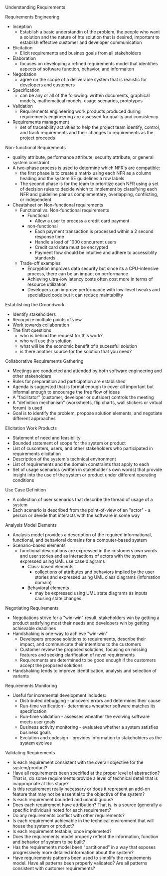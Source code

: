 Understanding Requirements

Requirements Engineering 
- Inception 
	- Establish a basic understandin of the problem, the people who want a solution and the nature of hte solution that is desired, important to establish effective customer and developer communication 
- Elicitation 
	- Elicit requirements and busines goals from all stakeholders
- Elaboration 
	- focuses on developing a refined requirements model that identifies aspects of software function, behavior, and informaiton 
- Negotiation 
	- agree on the scope of a deliverable system that is realistic for developers and customers
- Specification 
	- can be any or all of the following: written documents, graphical models, mathematical models, usage scenarios, prototypes 
- Validation 
	- Requirements engineering work products produced during requirements engineering are assessed for quality and consistency 
- Requirements management
	- set of traceability activities to help the project team identify, control, and track requirements and their changes to requirements as the project proceeds

Non-functional Requirements 
- quality attribute, performance attribute, security attribute, or general system constraint 
- A two-phase process is used to determine which NFR's are compatible:
	- the first phase is to create a matrix using each NFR as a column heading and the system SE guidelines a row labels 
	- The second phase is for the team to prioritize each NFR using a set of decision rules to decide which to implement by classifying each NFR and guideline pair as complementary, overlapping, conflicting, or independent
- Cheatsheet on Non-functional requirements
	- Functional vs. Non-functional requirements
		- Functional 
			- Allow a user to process a credit card payment 
		- non-functional 
			- Each payment transaction is processed within a 2 second response time 
			- Handle a load of 1000 concurrent users 
			- Credit card data must be encrypted 
			- Payment flow should be intuitive and adhere to accessiblity standards
	- Trade-off examples 
		- Encryption improves data security but since its a CPU-intensive process, there can be an impact on performance 
		- Achieving ultra-low latency costs often cost more in terms of resource utilization 
		- Developers can improve performance with low-level tweaks and specialized code but it can reduce maintability 

Establishing the Groundwork
- Identify stakeholders
- Recognize multiple points of view 
- Work towards collaboration 
- The first questions 
	- who is behind the request for this work?
	- who will use this solution 
	- what will be the economic benefit of a sucessful solution 
	- is there another source for the solution that you need?

Collaborative Requirements Gathering 
- Meetings are conducted and attended by both software engineering and other stakeholders
- Rules for preparaition and participation are established 
- Agenda is suggested that is formal enough to cover all important but informal enough to encourage the free flow of ideas 
- A "facilitator" (customer, developer or outsider) controls the meeting 
- A "definition mechanism" (worksheets, flip charts, wall stickers or virtual forum) is used
- Goal is to identify the problem, propose solution elements, and negotiate different approaches 

Elicitation Work Products
- Statement of need and feasibility 
- Bounded statement of scope for the system or product
- List of cusomters, users, and other stakeholders who participated in requirements elicitation 
- Description of the system's technical environment
- List of requirements and the domain constraints that apply to each 
- Set of usage scenarios (written in stakeholder's own words) that provide insight into the use of the system or product under different operating conditions 

Use Case Definition 
- A collection of user scenarios that describe the thread of usage of a system 
- Each scenario is described from the point-of-view of an "actor" - a person or devide that interacts with the software in some way 

Analysis Model Elements 
- Analysis model provides a description of the required informational, functional, and behavioral domains for a computer-based system 
- Scenario-based elements 
	- functional descriptions are expressed in the customers own words and user stories and as interactions of actors with the system expressed using UML use case diagrams 
		- Class-based elements 
			- collections of attributes and behaviors implied by the user stories and expressed using UML class diagrams (infomation domain)
		- Behavioral elements
			- may be expressed using UML state diagrams as inputs causing state changes 

Negotiating Requirements
- Negotiations strive for a "win-win" result, stakeholders win by getting a product satisfying most their needs and developers win by getting achievable deadlines
- Handshaking is one-way to achieve "win-win"
	- Developers propose solutions to requirements, describe their impact, and communicate their intentions to the customers 
	- Customer review the proposed solutions, focusing on missing features and seeking clarification of novel requirements
	- Requirements are determined to be good enough if the customers accept the proposed solutions 
- Handshaking tends to improve identification, analysis and selection of variants 

Requirements Monitoring 
- Useful for incremental development includes:
	- Distributed debugging - uncovers errors and determines their cause 
	- Run-time verification - determines wheather software matches its specification 
	- Run-time validation - assesses wheather the evolving software meets user goals 
	- Business activity monitoring - evaluates whether a system satisfies business goals 
	- Evolution and codesign - provides information to stakeholders as the system evolves 

Validating Requirements 
- Is each requirement consistent with the overall objective for the system/product?
- Have all requirements been specified at the proper level of abstraction? That is, do some requirements provide a level of technical detail that is inappropriate at this stage?
- Is this requirement really necessary or does it represent an add-on feature that may not be essential to the objective of the system?
- Is each requirement bounded and unambiguous?
- Does each requirement have attribution? That is, is a source (generally a specific individual) noted for each requirement?
- Do any requirements conflict with other requirements?
- Is each requirement achievable in the technical environment that will house the system or product?
- Is each requirement testable, once implemeted?
- Does the requirements model properly reflect the information, function and behavior of system to be built?
- Has the requirements model been "partitioned" in a way that exposes progressively more detailed information about the system?
- Have requirements patterns been used to simplify the requirements model. Have all patterns been properly validated? Are all patterns consistent with customer requirements?